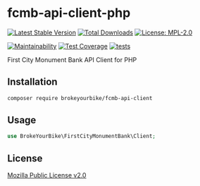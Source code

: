 # fcmb-api-client-php

[![Latest Stable Version](https://img.shields.io/github/v/release/brokeyourbike/fcmb-api-client-php)](https://github.com/brokeyourbike/fcmb-api-client-php/releases)
[![Total Downloads](https://poser.pugx.org/brokeyourbike/fcmb-api-client/downloads)](https://packagist.org/packages/brokeyourbike/fcmb-api-client)
[![License: MPL-2.0](https://img.shields.io/badge/license-MPL--2.0-purple.svg)](https://github.com/brokeyourbike/fcmb-api-client-php/blob/main/LICENSE)

[![Maintainability](https://api.codeclimate.com/v1/badges/d38ab570bbbdbe2ac34e/maintainability)](https://codeclimate.com/github/brokeyourbike/fcmb-api-client-php/maintainability)
[![Test Coverage](https://api.codeclimate.com/v1/badges/d38ab570bbbdbe2ac34e/test_coverage)](https://codeclimate.com/github/brokeyourbike/fcmb-api-client-php/test_coverage)
[![tests](https://github.com/brokeyourbike/fcmb-api-client-php/actions/workflows/tests.yml/badge.svg)](https://github.com/brokeyourbike/fcmb-api-client-php/actions/workflows/tests.yml)

First City Monument Bank API Client for PHP

## Installation

```bash
composer require brokeyourbike/fcmb-api-client
```

## Usage

```php
use BrokeYourBike\FirstCityMonumentBank\Client;
```

## License
[Mozilla Public License v2.0](https://github.com/brokeyourbike/fcmb-api-client-php/blob/main/LICENSE)
